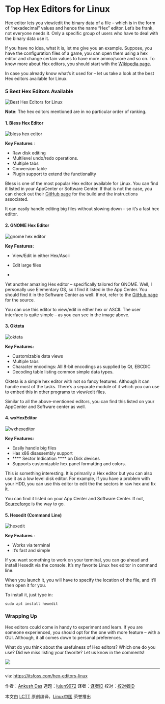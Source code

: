 [#]: collector: (lujun9972)
[#]: translator: (zero-mk)
[#]: reviewer: ( )
[#]: publisher: ( )
[#]: url: ( )
[#]: subject: (Top Hex Editors for Linux)
[#]: via: (https://itsfoss.com/hex-editors-linux)
[#]: author: (Ankush Das https://itsfoss.com/author/ankush/)

Top Hex Editors for Linux
======

Hex editor lets you view/edit the binary data of a file – which is in the form of “hexadecimal” values and hence the name “Hex” editor. Let’s be frank, not everyone needs it. Only a specific group of users who have to deal with the binary data use it.

If you have no idea, what it is, let me give you an example. Suppose, you have the configuration files of a game, you can open them using a hex editor and change certain values to have more ammo/score and so on. To know more about Hex editors, you should start with the [Wikipedia page][1].

In case you already know what’s it used for – let us take a look at the best Hex editors available for Linux.

### 5 Best Hex Editors Available

![Best Hex Editors for Linux][2]

**Note:** The hex editors mentioned are in no particular order of ranking.

#### 1\. Bless Hex Editor

![bless hex editor][3]

**Key Features** :

  * Raw disk editing
  * Multilevel undo/redo operations.
  * Multiple tabs
  * Conversion table
  * Plugin support to extend the functionality



Bless is one of the most popular Hex editor available for Linux. You can find it listed in your AppCenter or Software Center. If that is not the case, you can check out their [GitHub page][4] for the build and the instructions associated.

It can easily handle editing big files without slowing down – so it’s a fast hex editor.

#### 2\. GNOME Hex Editor

![gnome hex editor][5]

**Key Features:**

  * View/Edit in either Hex/Ascii

  * Edit large files

  *


Yet another amazing Hex editor – specifically tailored for GNOME. Well, I personally use Elementary OS, so I find it listed in the App Center. You should find it in the Software Center as well. If not, refer to the [GitHub page][6] for the source.

You can use this editor to view/edit in either hex or ASCII. The user interface is quite simple – as you can see in the image above.

#### 3\. Okteta

![okteta][7]

**Key Features:**

  * Customizable data views
  * Multiple tabs
  * Character encodings: All 8-bit encodings as supplied by Qt, EBCDIC
  * Decoding table listing common simple data types.



Okteta is a simple hex editor with not so fancy features. Although it can handle most of the tasks. There’s a separate module of it which you can use to embed this in other programs to view/edit files.

Similar to all the above-mentioned editors, you can find this listed on your AppCenter and Software center as well.

#### 4\. wxHexEditor

![wxhexeditor][8]

**Key Features:**

  * Easily handle big files
  * Has x86 disassembly support
  * **** Sector Indication **** on Disk devices
  * Supports customizable hex panel formatting and colors.



This is something interesting. It is primarily a Hex editor but you can also use it as a low level disk editor. For example, if you have a problem with your HDD, you can use this editor to edit the the sectors in raw hex and fix it.

You can find it listed on your App Center and Software Center. If not, [Sourceforge][9] is the way to go.

#### 5\. Hexedit (Command Line)

![hexedit][10]

**Key Features** :

  * Works via terminal
  * It’s fast and simple



If you want something to work on your terminal, you can go ahead and install Hexedit via the console. It’s my favorite Linux hex editor in command line.

When you launch it, you will have to specify the location of the file, and it’ll then open it for you.

To install it, just type in:

```
sudo apt install hexedit
```

### Wrapping Up

Hex editors could come in handy to experiment and learn. If you are someone experienced, you should opt for the one with more feature – with a GUI. Although, it all comes down to personal preferences.

What do you think about the usefulness of Hex editors? Which one do you use? Did we miss listing your favorite? Let us know in the comments!

![][11]

--------------------------------------------------------------------------------

via: https://itsfoss.com/hex-editors-linux

作者：[Ankush Das][a]
选题：[lujun9972][b]
译者：[译者ID](https://github.com/译者ID)
校对：[校对者ID](https://github.com/校对者ID)

本文由 [LCTT](https://github.com/LCTT/TranslateProject) 原创编译，[Linux中国](https://linux.cn/) 荣誉推出

[a]: https://itsfoss.com/author/ankush/
[b]: https://github.com/lujun9972
[1]: https://en.wikipedia.org/wiki/Hex_editor
[2]: https://i1.wp.com/itsfoss.com/wp-content/uploads/2019/01/Linux-hex-editors-800x450.jpeg?resize=800%2C450&ssl=1
[3]: https://i2.wp.com/itsfoss.com/wp-content/uploads/2019/01/bless-hex-editor.jpg?ssl=1
[4]: https://github.com/bwrsandman/Bless
[5]: https://i0.wp.com/itsfoss.com/wp-content/uploads/2019/01/ghex-hex-editor.jpg?ssl=1
[6]: https://github.com/GNOME/ghex
[7]: https://i1.wp.com/itsfoss.com/wp-content/uploads/2019/01/okteta-hex-editor-800x466.jpg?resize=800%2C466&ssl=1
[8]: https://i1.wp.com/itsfoss.com/wp-content/uploads/2019/01/wxhexeditor.jpg?ssl=1
[9]: https://sourceforge.net/projects/wxhexeditor/
[10]: https://i2.wp.com/itsfoss.com/wp-content/uploads/2019/01/hexedit-console.jpg?resize=800%2C566&ssl=1
[11]: https://i2.wp.com/itsfoss.com/wp-content/uploads/2019/01/Linux-hex-editors.jpeg?fit=800%2C450&ssl=1

